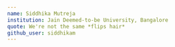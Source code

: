 ```yaml
---
name: Siddhika Mutreja
institution: Jain Deemed-to-be University, Bangalore
quote: We're not the same *flips hair*
github_user: siddhikam
---
```

